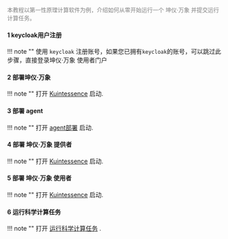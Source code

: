 <font size=2 color=#808080>本教程以第一性原理计算软件为例，介绍如何从零开始运行一个 坤仪·万象 并提交运行计算任务。</font>


#### 1 keycloak用户注册
!!! note ""
    使用 ```keycloak``` 注册账号，如果您已拥有```keycloak```的账号，可以跳过此步骤，直接登录坤仪·万象 使用者门户
#### 2 部署坤仪·万象
!!! note ""
    打开 [Kuintessence](../server/index.md) 启动.

#### 3 部署 agent 
!!! note ""
    打开 [agent部署](../../installation/setup_docker/online_install.md) 启动.
#### 4 部署 坤仪·万象 提供者
!!! note ""
    打开 [Kuintessence](../server/index.md) 启动.

#### 5 部署 坤仪·万象 使用者
!!! note ""
    打开 [Kuintessence](../server/index.md) 启动.

#### 6 运行科学计算任务
!!! note ""
    打开 [运行科学计算任务](../start/quick_start.md) .
    

